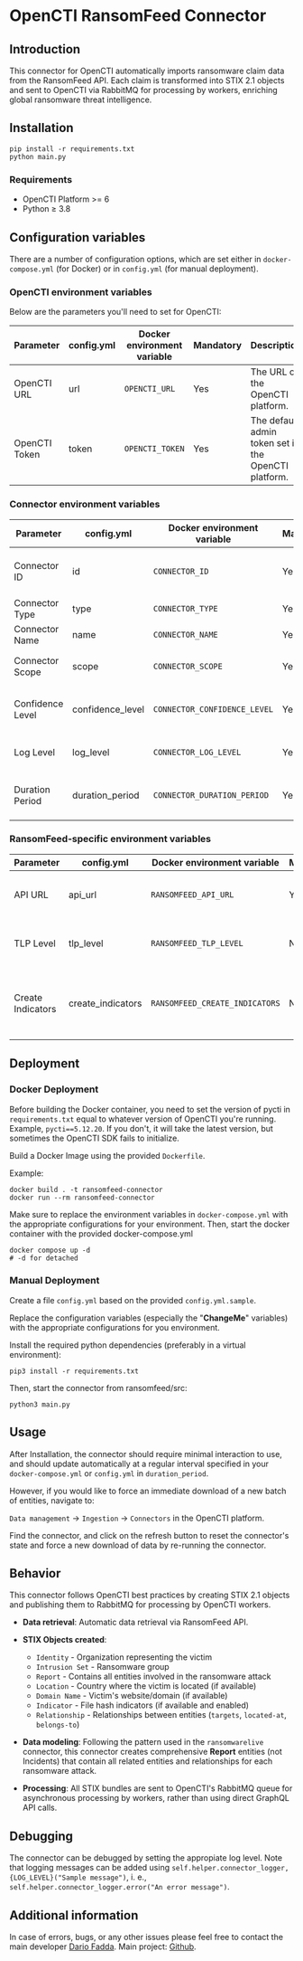 # OpenCTI RansomFeed Connector

## Introduction
This connector for OpenCTI automatically imports ransomware claim data from the RansomFeed API. Each claim is transformed into STIX 2.1 objects and sent to OpenCTI via RabbitMQ for processing by workers, enriching global ransomware threat intelligence. 

## Installation
```shell
pip install -r requirements.txt
python main.py
```

### Requirements

- OpenCTI Platform >= 6
- Python ≥ 3.8

## Configuration variables

There are a number of configuration options, which are set either in `docker-compose.yml` (for Docker) or
in `config.yml` (for manual deployment).

### OpenCTI environment variables

Below are the parameters you'll need to set for OpenCTI:

| Parameter     | config.yml | Docker environment variable | Mandatory | Description                                          |
|---------------|------------|-----------------------------|-----------|------------------------------------------------------|
| OpenCTI URL   | url        | `OPENCTI_URL`               | Yes       | The URL of the OpenCTI platform.                     |
| OpenCTI Token | token      | `OPENCTI_TOKEN`             | Yes       | The default admin token set in the OpenCTI platform. |

### Connector environment variables

| Parameter               | config.yml           | Docker environment variable        | Mandatory | Description                                                |
|-------------------------|----------------------|------------------------------------|-----------|-----------------------------------------------------------|
| Connector ID            | id                   | `CONNECTOR_ID`                     | Yes       | A unique identifier for this connector instance.          |
| Connector Type          | type                 | `CONNECTOR_TYPE`                   | Yes       | Must be `EXTERNAL_IMPORT`.                                |
| Connector Name          | name                 | `CONNECTOR_NAME`                   | Yes       | Name of the connector.                                    |
| Connector Scope         | scope                | `CONNECTOR_SCOPE`                  | Yes       | Scope of the connector (e.g., `ransomfeed`).              |
| Confidence Level        | confidence_level     | `CONNECTOR_CONFIDENCE_LEVEL`       | Yes       | Confidence level for created entities (0-100).            |
| Log Level               | log_level            | `CONNECTOR_LOG_LEVEL`              | Yes       | Log level (`debug`, `info`, `warning`, `error`).          |
| Duration Period         | duration_period      | `CONNECTOR_DURATION_PERIOD`        | Yes       | Interval between runs (ISO 8601 format, e.g., `PT1H`).    |

### RansomFeed-specific environment variables

| Parameter               | config.yml           | Docker environment variable        | Mandatory | Description                                                |
|-------------------------|----------------------|------------------------------------|-----------|-----------------------------------------------------------|
| API URL                 | api_url              | `RANSOMFEED_API_URL`               | Yes       | Base URL of the RansomFeed API.                           |
| TLP Level               | tlp_level            | `RANSOMFEED_TLP_LEVEL`             | No        | TLP marking level (default: `white`).                      |
| Create Indicators       | create_indicators    | `RANSOMFEED_CREATE_INDICATORS`     | No        | Create indicators from file hashes (default: `true`).     |


## Deployment

### Docker Deployment

Before building the Docker container, you need to set the version of pycti in `requirements.txt` equal to whatever
version of OpenCTI you're running. Example, `pycti==5.12.20`. If you don't, it will take the latest version, but
sometimes the OpenCTI SDK fails to initialize.

Build a Docker Image using the provided `Dockerfile`.

Example:

```shell
docker build . -t ransomfeed-connector
docker run --rm ransomfeed-connector
```

Make sure to replace the environment variables in `docker-compose.yml` with the appropriate configurations for your
environment. Then, start the docker container with the provided docker-compose.yml

```shell
docker compose up -d
# -d for detached
```

### Manual Deployment

Create a file `config.yml` based on the provided `config.yml.sample`.

Replace the configuration variables (especially the "**ChangeMe**" variables) with the appropriate configurations for
you environment.

Install the required python dependencies (preferably in a virtual environment):

```shell
pip3 install -r requirements.txt
```

Then, start the connector from ransomfeed/src:

```shell
python3 main.py
```

## Usage

After Installation, the connector should require minimal interaction to use, and should update automatically at a regular interval specified in your `docker-compose.yml` or `config.yml` in `duration_period`.

However, if you would like to force an immediate download of a new batch of entities, navigate to:

`Data management` -> `Ingestion` -> `Connectors` in the OpenCTI platform.

Find the connector, and click on the refresh button to reset the connector's state and force a new
download of data by re-running the connector.

## Behavior

This connector follows OpenCTI best practices by creating STIX 2.1 objects and publishing them to RabbitMQ for processing by OpenCTI workers.

* **Data retrieval**: Automatic data retrieval via RansomFeed API.
* **STIX Objects created**:
  * `Identity` - Organization representing the victim
  * `Intrusion Set` - Ransomware group
  * `Report` - Contains all entities involved in the ransomware attack
  * `Location` - Country where the victim is located (if available)
  * `Domain Name` - Victim's website/domain (if available)
  * `Indicator` - File hash indicators (if available and enabled)
  * `Relationship` - Relationships between entities (`targets`, `located-at`, `belongs-to`)
  
* **Data modeling**: Following the pattern used in the `ransomwarelive` connector, this connector creates comprehensive **Report** entities (not Incidents) that contain all related entities and relationships for each ransomware attack.

* **Processing**: All STIX bundles are sent to OpenCTI's RabbitMQ queue for asynchronous processing by workers, rather than using direct GraphQL API calls.


## Debugging

The connector can be debugged by setting the appropiate log level.
Note that logging messages can be added using `self.helper.connector_logger,{LOG_LEVEL}("Sample message")`, i.
e., `self.helper.connector_logger.error("An error message")`.

## Additional information

In case of errors, bugs, or any other issues please feel free to contact the main developer [Dario Fadda](dario@ransomfeed.it).
Main project: [Github](https://github.com/ransomfeed/Ransomfeed_OpenCTI_connector).
